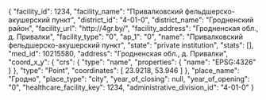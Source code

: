 {
    "facility_id": 1234,
    "facility_name": "Привалковский фельдшерско-акушерский пункт",
    "district_id": "4-01-0",
    "district_name": "Гродненский район",
    "facility_url": "http:\/\/4gr.by\/",
    "facility_address": "Гродненская обл., д. Привалки",
    "facility_type": "0",
    "ap_1": "0",
    "name": "Привалковский фельдшерско-акушерский пункт",
    "state": "private institution",
    "stats": [],
    "med_id": 10215580,
    "address": "Гродненская обл., д. Привалки",
    "coord_x_y": {
        "crs": {
            "type": "name",
            "properties": {
                "name": "EPSG:4326"
            }
        },
        "type": "Point",
        "coordinates": [
            23.9218,
            53.946
        ]
    },
    "place_name": "Гродно",
    "place_type": "city",
    "year_of_closing": null,
    "year_of_opening": "0",
    "healthcare_facility_key": 1234,
    "administrative_division_id": "4-01-0"
}